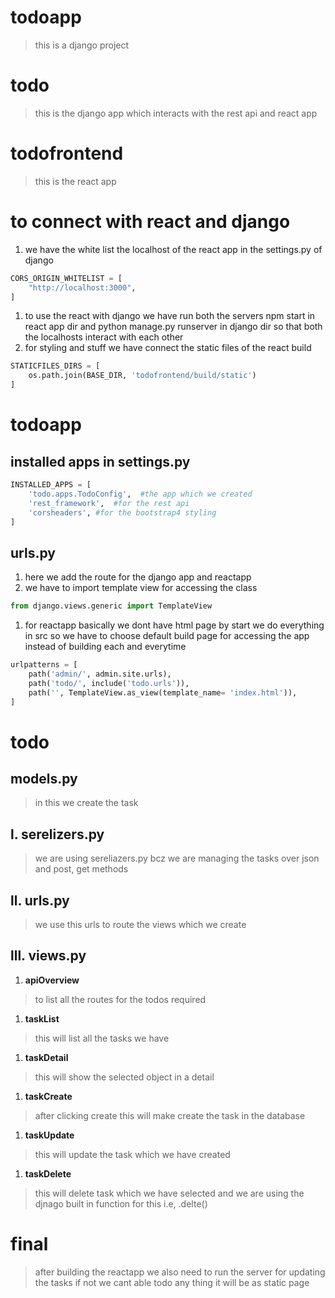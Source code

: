 # todoapp
>this is a django project
# todo
>this is the django app which interacts with the rest api and react app
# todofrontend
>this is the react app
# to connect with react and django
1. we have the white list the localhost of the react app in the settings.py of django
```python
CORS_ORIGIN_WHITELIST = [
    "http://localhost:3000",
]
```
1. to use the react with django we have run both the servers npm start in react app dir and python manage.py runserver in django dir so that both the localhosts interact with each other
1. for styling and stuff we have connect the static files of the react build 
```python
STATICFILES_DIRS = [
    os.path.join(BASE_DIR, 'todofrontend/build/static')
]
```
# todoapp
## installed apps in settings.py
```python
INSTALLED_APPS = [
    'todo.apps.TodoConfig',  #the app which we created
    'rest_framework',  #for the rest api
    'corsheaders', #for the bootstrap4 styling
]
```
## urls.py
1. here we add the route for the django app and reactapp
1. we have to import template view for accessing the class 
```python
from django.views.generic import TemplateView
```
1. for reactapp basically we dont have html page by start we do everything in src so we have to choose default build page for accessing the app instead of building each and everytime
```python
urlpatterns = [
    path('admin/', admin.site.urls),
    path('todo/', include('todo.urls')),
    path('', TemplateView.as_view(template_name= 'index.html')),
]
```
# todo
## models.py 
>in this we create the task
## l. serelizers.py
>we are using sereliazers.py bcz we are managing the tasks over json and post, get methods
## ll. urls.py
>we use this urls to route the views which we create
## lll. views.py
1. **apiOverview**
>to list all the routes for the todos required
1. **taskList**
>this will list all the tasks we have
1. **taskDetail**
>this will show the selected object in a detail
1. **taskCreate**
>after clicking create this will make create the task in the database
1. **taskUpdate**
>this will update the task which we have created
1. **taskDelete**
>this will delete task which we have selected and we are using the djnago built in function for this i.e, .delte()

# final
>after building the reactapp we also need to run the server for updating the tasks if not we cant able todo any thing it will be as static page

